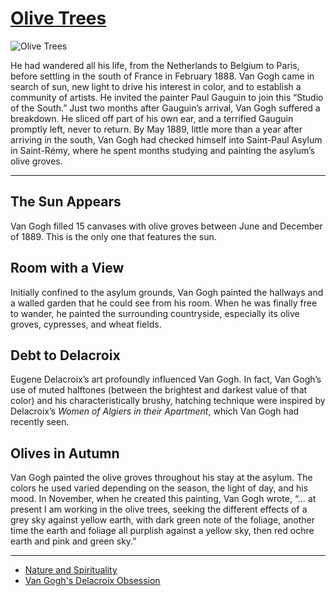 # [Olive Trees](http://artstories.artsmia.org/#/o/1218)
![Olive Trees](http://api.artsmia.org/images/1218/large.jpg)

He had wandered all his life, from the Netherlands to Belgium to Paris, before settling in the south of France in February 1888. Van Gogh came in search of sun, new light to drive his interest in color, and to establish a community of artists. He invited the painter Paul Gauguin to join this “Studio of the South.” Just two months after Gauguin’s arrival, Van Gogh suffered a breakdown. He sliced off part of his own ear, and a terrified Gauguin promptly left, never to return. By May 1889, little more than a year after arriving in the south, Van Gogh had checked himself into Saint-Paul Asylum in Saint-Rémy, where he spent months studying and painting the asylum’s olive groves.

---

## The Sun Appears

Van Gogh filled 15 canvases with olive groves between June and December of 1889. This is the only one that features the sun.

## Room with a View

Initially confined to the asylum grounds, Van Gogh painted the hallways and a walled garden that he could see from his room. When he was finally free to wander, he painted the surrounding countryside, especially its olive groves, cypresses, and wheat fields.

## Debt to Delacroix

Eugene Delacroix’s art profoundly influenced Van Gogh. In fact, Van Gogh’s use of muted halftones (between the brightest and darkest value of that color) and his characteristically brushy, hatching technique were inspired by Delacroix’s *Women of Algiers in their Apartment*, which Van Gogh had recently seen.

## Olives in Autumn

Van Gogh painted the olive groves throughout his stay at the asylum. The colors he used varied depending on the season, the light of day, and his mood. In November, when he created this painting, Van Gogh wrote, “… at present I am working in the olive trees, seeking the different effects of a grey sky against yellow earth, with dark green note of the foliage, another time the earth and foliage all purplish against a yellow sky, then red ochre earth and pink and green sky.”

---

* [Nature and Spirituality](../stories/nature-and-spirituality.md)
* [Van Gogh's Delacroix Obsession](../stories/van-gogh-s-delacroix-obsession.md)
